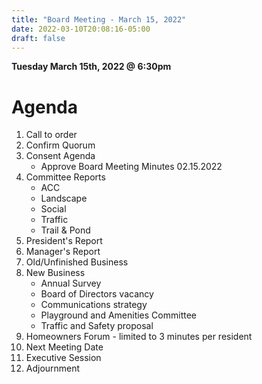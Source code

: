 ```yaml
---
title: "Board Meeting - March 15, 2022"
date: 2022-03-10T20:08:16-05:00
draft: false
---
```


**Tuesday March 15th, 2022 @ 6:30pm**

# Agenda

1. Call to order
2. Confirm Quorum
3. Consent Agenda
    * Approve Board Meeting Minutes 02.15.2022
4. Committee Reports
    * ACC
    * Landscape
    * Social
    * Traffic
    * Trail & Pond
5. President's Report
6. Manager's Report
7. Old/Unfinished Business
8. New Business
    * Annual Survey
    * Board of Directors vacancy
    * Communications strategy
    * Playground and Amenities Committee
    * Traffic and Safety proposal
9. Homeowners Forum - limited to 3 minutes per resident
10. Next Meeting Date
11. Executive Session
12. Adjournment
